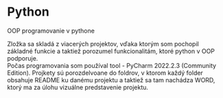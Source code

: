 # Python

OOP programovanie v pythone

Zložka sa skladá z viacerých projektov, vďaka ktorým som pochopil základné funkcie a taktiež porozumel funkcionalitám, ktoré python v OOP podporuje.\
Počas programovania som používal tool - PyCharm 2022.2.3 (Community Edition).
Projkety sú porozdelvoane do foldrov, v ktorom každý folder obsahuje README ku danému projektu a taktiež sa tam nachádza WORD, ktorý ma za úlohu vizuálne predstavenie projektu.
